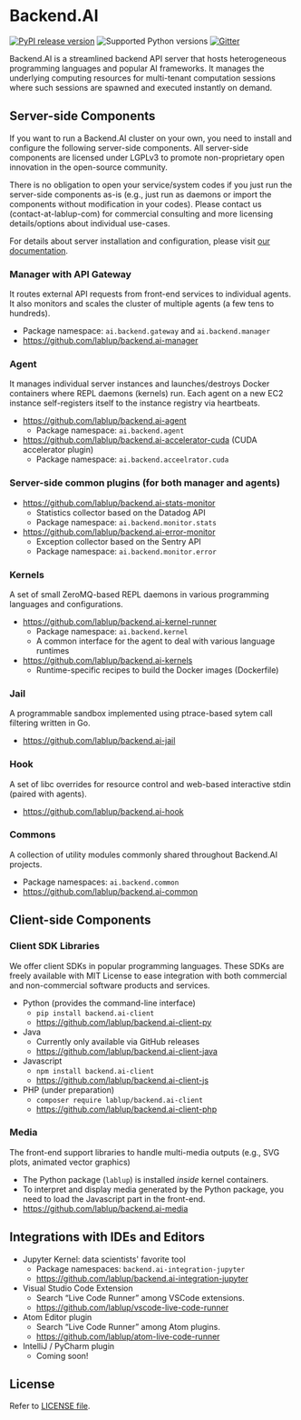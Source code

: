 Backend.AI
==========

[![PyPI release version](https://badge.fury.io/py/backend.ai.svg)](https://pypi.org/project/backend.ai/)
![Supported Python versions](https://img.shields.io/pypi/pyversions/backend.ai.svg)
[![Gitter](https://badges.gitter.im/lablup/backend.ai.svg)](https://gitter.im/lablup/backend.ai)

Backend.AI is a streamlined backend API server that hosts heterogeneous
programming languages and popular AI frameworks.
It manages the underlying computing resources for multi-tenant computation
sessions where such sessions are spawned and executed instantly on demand.


Server-side Components
----------------------

If you want to run a Backend.AI cluster on your own, you need to install and
configure the following server-side components.
All server-side components are licensed under LGPLv3 to promote non-proprietary open
innovation in the open-source community.

There is no obligation to open your service/system codes if you just run the
server-side components as-is (e.g., just run as daemons or import the components
without modification in your codes).
Please contact us (contact-at-lablup-com) for commercial consulting and more
licensing details/options about individual use-cases.

For details about server installation and configuration, please visit [our
documentation](http://docs.backend.ai).

### Manager with API Gateway

It routes external API requests from front-end services to individual agents.
It also monitors and scales the cluster of multiple agents (a few tens to hundreds).

* Package namespace: `ai.backend.gateway` and `ai.backend.manager`
* https://github.com/lablup/backend.ai-manager

### Agent

It manages individual server instances and launches/destroys Docker containers where REPL daemons (kernels) run.
Each agent on a new EC2 instance self-registers itself to the instance registry via heartbeats.

* https://github.com/lablup/backend.ai-agent
  * Package namespace: `ai.backend.agent`
* https://github.com/lablup/backend.ai-accelerator-cuda (CUDA accelerator plugin)
  * Package namespace: `ai.backend.acceelrator.cuda`

### Server-side common plugins (for both manager and agents)

* https://github.com/lablup/backend.ai-stats-monitor
  - Statistics collector based on the Datadog API
  - Package namespace: `ai.backend.monitor.stats`
* https://github.com/lablup/backend.ai-error-monitor
  - Exception collector based on the Sentry API
  - Package namespace: `ai.backend.monitor.error`

### Kernels

A set of small ZeroMQ-based REPL daemons in various programming languages and configurations.

* https://github.com/lablup/backend.ai-kernel-runner
   * Package namespace: `ai.backend.kernel`
   * A common interface for the agent to deal with various language runtimes
* https://github.com/lablup/backend.ai-kernels
   * Runtime-specific recipes to build the Docker images (Dockerfile)

### Jail

A programmable sandbox implemented using ptrace-based sytem call filtering written in Go.

* https://github.com/lablup/backend.ai-jail

### Hook

A set of libc overrides for resource control and web-based interactive stdin (paired with agents).

* https://github.com/lablup/backend.ai-hook

### Commons

A collection of utility modules commonly shared throughout Backend.AI projects.

* Package namespaces: `ai.backend.common`
* https://github.com/lablup/backend.ai-common


Client-side Components
----------------------

### Client SDK Libraries

We offer client SDKs in popular programming languages.
These SDKs are freely available with MIT License to ease integration with both
commercial and non-commercial software products and services.

* Python (provides the command-line interface)
   * `pip install backend.ai-client`
   * https://github.com/lablup/backend.ai-client-py
* Java
   * Currently only available via GitHub releases
   * https://github.com/lablup/backend.ai-client-java
* Javascript
   * `npm install backend.ai-client`
   * https://github.com/lablup/backend.ai-client-js
* PHP (under preparation)
   * `composer require lablup/backend.ai-client`
   * https://github.com/lablup/backend.ai-client-php

### Media

The front-end support libraries to handle multi-media outputs (e.g., SVG plots, animated vector graphics)

* The Python package (`lablup`) is installed *inside* kernel containers.
* To interpret and display media generated by the Python package, you need to load the Javascript part in the front-end.
* https://github.com/lablup/backend.ai-media


Integrations with IDEs and Editors
----------------------------------

* Jupyter Kernel: data scientists' favorite tool
   * Package namespaces: `backend.ai-integration-jupyter`
   * https://github.com/lablup/backend.ai-integration-jupyter
* Visual Studio Code Extension
   * Search “Live Code Runner” among VSCode extensions.
   * https://github.com/lablup/vscode-live-code-runner
* Atom Editor plugin
   * Search “Live Code Runner” among Atom plugins.
   * https://github.com/lablup/atom-live-code-runner
* IntelliJ / PyCharm plugin
   * Coming soon!


License
-------

Refer to [LICENSE file](https://github.com/lablup/backend.ai/blob/master/LICENSE).
